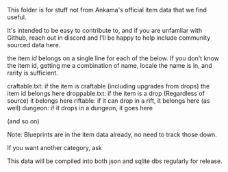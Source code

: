 This folder is for stuff not from Ankama's official item data that we find useful.

It's intended to be easy to contribute to, and if you are unfamliar with Github,
reach out in discord and I'll be happy to help include community sourced data here.


the item *id* belongs on a single line for each of the below.
If you don't know the item id, getting me a combination of name, locale the name is in, and rarity is sufficient.

craftable.txt: if the item is craftable (including upgrades from drops) the item id belongs here
droppable.txt: if the item is a drop (Regardless of source) it belongs here
riftable: if it can drop in a rift, it belongs here (as well)
dungeon: if it drops in a dungeon, it goes here

(and so on)


Note: Blueprints are in the item data already, no need to track those down.

If you want another category, ask


This data will be compiled into both json and sqlite dbs regularly for release.